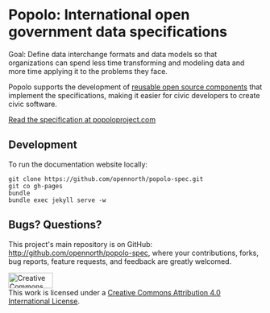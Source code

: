 # Popolo: International open government data specifications

Goal: Define data interchange formats and data models so that organizations can spend less time transforming and modeling data and more time applying it to the problems they face.

Popolo supports the development of [reusable open source components](http://poplus.org/components/current/) that implement the specifications, making it easier for civic developers to create civic software.

[Read the specification at popoloproject.com](http://www.popoloproject.com/)

## Development

To run the documentation website locally:

    git clone https://github.com/opennorth/popolo-spec.git
    git co gh-pages
    bundle
    bundle exec jekyll serve -w

## Bugs? Questions?

This project's main repository is on GitHub: http://github.com/opennorth/popolo-spec, where your contributions, forks, bug reports, feature requests, and feedback are greatly welcomed.

<a rel="license" href="http://creativecommons.org/licenses/by/4.0/"><img alt="Creative Commons License" width="88" height="31" src="https://i.creativecommons.org/l/by/4.0/88x31.png"></a><br>This work is licensed under a <a rel="license" href="http://creativecommons.org/licenses/by/4.0/">Creative Commons Attribution 4.0 International License</a>.
